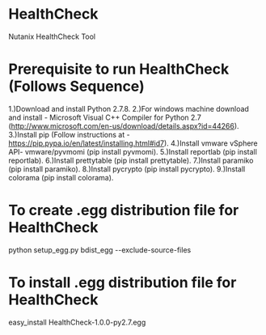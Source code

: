 HealthCheck
===========
Nutanix HealthCheck Tool


Prerequisite to run HealthCheck (Follows Sequence)
==================================================
1.)Download and install Python 2.7.8.
2.)For windows machine download and install - Microsoft Visual C++ Compiler for Python 2.7 (http://www.microsoft.com/en-us/download/details.aspx?id=44266).
3.)Install pip (Follow instructions at - https://pip.pypa.io/en/latest/installing.html#id7).
4.)Install vmware vSphere API- vmware/pyvmomi (pip install pyvmomi).
5.)Install reportlab (pip install reportlab).
6.)Install prettytable (pip install prettytable).
7.)Install paramiko (pip install paramiko).
8.)Install pycrypto (pip install pycrypto).
9.)Install colorama (pip install colorama). 

To create .egg distribution file for HealthCheck
================================================
python setup_egg.py bdist_egg --exclude-source-files

To install .egg distribution file for HealthCheck
=================================================
easy_install HealthCheck-1.0.0-py2.7.egg